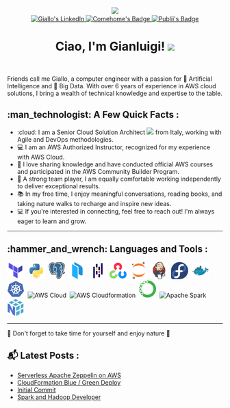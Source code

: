 <div id="header" align="center">
  <img src="https://media.giphy.com/media/lP8xu5t2DLGG045H8F/giphy.gif" width="100"/>
</div>

<div id="badges" align="center">
  <a href="https://www.linkedin.com/in/mucciolo91/">
    <img src="https://img.shields.io/badge/LinkedIn-blue?style=for-the-badge&logo=linkedin&logoColor=white" alt="Giallo's LinkedIn"/>
  </a>
  <a href="https://comehome.fun/users/comehomer/60c0ebc340462c5da41e6f12">
    <img src="https://img.shields.io/badge/Comehome.fun-red?style=for-the-badge&logo=tbd&logoColor=white" alt="Comehome's Badge"/>
  </a>
  <a href="https://gmucciolo.it/">
    <img src="https://img.shields.io/badge/PubliiBlog-blue?style=for-the-badge&logo=tbd&logoColor=white" alt="Publii's Badge"/>
  </a>
</div>
<h1 align="center">
  Ciao, I'm Gianluigi!
  <img src="https://media.giphy.com/media/hvRJCLFzcasrR4ia7z/giphy.gif" width="30px"/>
</h1>

</br>
<p>
Friends call me Giallo, a computer engineer with a passion for 🤖 Artificial Intelligence and 💾 Big Data. With over 6 years of experience in AWS cloud solutions, I bring a wealth of technical knowledge and expertise to the table.
</p>

<h2> :man_technologist: A Few Quick Facts :</h2>

<ul>
  <li>:cloud: I am a Senior Cloud Solution Architect <img src="https://media.giphy.com/media/WUlplcMpOCEmTGBtBW/giphy.gif" width="30"> from Italy, working with Agile and DevOps methodologies.</li>
  <li>💻 I am an AWS Authorized Instructor, recognized for my experience with AWS Cloud.</li>
  <li>💬 I love sharing knowledge and have conducted official AWS courses and participated in the AWS Community Builder Program.</li>
  <li>🤝 A strong team player, I am equally comfortable working independently to deliver exceptional results.</li>
  <li>📚 In my free time, I enjoy meaningful conversations, reading books, and taking nature walks to recharge and inspire new ideas.</li>
  <li>💻 If you're interested in connecting, feel free to reach out! I'm always eager to learn and grow.</code></li>
</ul>

---

<h2> :hammer_and_wrench: Languages and Tools : </h2>
<div>
  <img src="https://github.com/devicons/devicon/blob/master/icons/terraform/terraform-original.svg" title="Terraform" alt="Terraform" width="40" height="40"/>&nbsp;
<img src="https://github.com/devicons/devicon/blob/master/icons/python/python-original.svg" title="Python" alt="Python" width="40" height="40"/>&nbsp;
<img src="https://github.com/devicons/devicon/blob/master/icons/postgresql/postgresql-original.svg" title="Postgresql" alt="Postgresql" width="40" height="40"/>&nbsp;
<img src="https://github.com/devicons/devicon/blob/master/icons/packer/packer-original.svg" title="Packer" alt="Packer" width="40" height="40"/>&nbsp;
<img src="https://github.com/devicons/devicon/blob/master/icons/pandas/pandas-original.svg" title="Pandas" alt="Pandas" width="40" height="40"/>&nbsp;
<img src="https://github.com/devicons/devicon/blob/master/icons/opencv/opencv-original.svg" title="OpenCV" alt="OpenCV" width="40" height="40"/>&nbsp;
<img src="https://github.com/devicons/devicon/blob/master/icons/jupyter/jupyter-original.svg" title="Jupyter" alt="Jupyter" width="40" height="40"/>&nbsp;
<img src="https://github.com/devicons/devicon/blob/master/icons/jenkins/jenkins-original.svg" title="Jenkins" alt="Jenkins" width="40" height="40"/>&nbsp;
<img src="https://github.com/devicons/devicon/blob/master/icons/fedora/fedora-original.svg" title="Fedora" alt="Fedora" width="40" height="40"/>&nbsp;
<img src="https://github.com/devicons/devicon/blob/master/icons/docker/docker-original.svg" title="Docker" alt="Docker" width="40" height="40"/>&nbsp;
<img src="https://github.com/devicons/devicon/blob/master/icons/kubernetes/kubernetes-plain.svg" title="Kubernetes" alt="Kubernetes" width="40" height="40"/>&nbsp;
<img src="https://upload.wikimedia.org/wikipedia/commons/5/5c/AWS_Simple_Icons_AWS_Cloud.svg" title="AWS Cloud" alt="AWS Cloud" width="40" height="40"/>&nbsp;
<img src="https://cdn.cdnlogo.com/logos/a/60/aws-cloudformation.svg" title="AWS Cloudformation" alt="AWS Cloudformation" width="40" height="40"/>&nbsp;
<img src="https://github.com/devicons/devicon/blob/master/icons/anaconda/anaconda-original.svg" title="Anaconda" alt="Anaconda" width="40" height="40"/>&nbsp;
<img src="https://github.com/valohai/ml-logos/blob/master/spark.svg" title="Apache Spark" alt="Apache Spark" width="60" height="60"/>&nbsp;
<img src="https://github.com/devicons/devicon/blob/master/icons/numpy/numpy-original.svg" title="Numpy" alt="Numpy" width="40" height="40"/>&nbsp;
</div>

---

<p>🌳 Don't forget to take time for yourself and enjoy nature 🌳</p>

<h2> 📬 Latest Posts : </h2>

<!-- BLOG-POST-LIST:START -->
- [Serverless Apache Zeppelin on AWS](https://gmucciolo.it/serverless-zeppelin-on-aws/)
- [CloudFormation Blue / Green Deploy](https://gmucciolo.it/blue-green-deploy/)
- [Initial Commit](https://gmucciolo.it/initial-commit/)
- [Spark and Hadoop Developer](https://gmucciolo.it/spark-and-hadoop-developer/)
<!-- BLOG-POST-LIST:END -->
